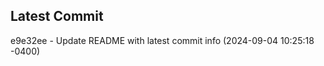
## Latest Commit
e9e32ee - Update README with latest commit info (2024-09-04 10:25:18 -0400) <Yunxi-Zhou>
